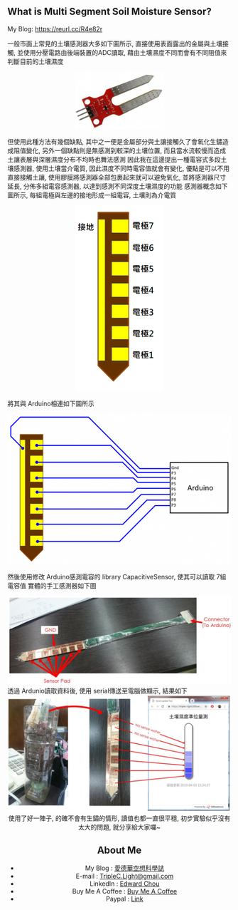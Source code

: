 ## What is Multi Segment Soil Moisture Sensor?
My Blog: https://reurl.cc/R4e82r

一般市面上常見的土壤感測器大多如下圖所示, 直接使用表面露出的金屬與土壤接觸,
並使用分壓電路由後端裝置的ADC讀取, 藉由土壤濕度不同而會有不同阻值來判斷目前的土壤濕度
<center><img src="https://github.com/TripleC-Light/Multi-segment-soil-moisture-sensor/blob/master/image/image-300x194.png?raw=true" width=200></center>

但使用此種方法有幾個缺點, 其中之一便是金屬部分與土讓接觸久了會氧化生鏽造成阻值變化,
另外一個缺點則是無感測到較深的土壤位置, 而且當水流較慢而造成土讓表層與深層濕度分布不均時也舞法感測
因此我在這邊提出一種電容式多段土壤感測器, 使用土壤當介電質, 因此濕度不同時電容值就會有變化,
優點是可以不用直接接觸土讓, 使用膠膜將感測器全部包裹起來就可以避免氧化, 並將感測器尺寸延長,
分佈多組電容感測器, 以達到感測不同深度土壤濕度的功能
感測器概念如下圖所示, 每組電極與左邊的接地形成一組電容, 土壤則為介電質
<center><img src="https://github.com/TripleC-Light/Multi-segment-soil-moisture-sensor/blob/master/image/image-1.png?raw=true" width=200></center>

將其與 Arduino相連如下圖所示
<center><img src="https://github.com/TripleC-Light/Multi-segment-soil-moisture-sensor/blob/master/image/image-2-768x514.png?raw=true" width=700></center>

然後使用修改 Arduino感測電容的 library CapacitiveSensor, 使其可以讀取 7組電容值
實體的手工感測器如下圖
<center><img src="https://github.com/TripleC-Light/Multi-segment-soil-moisture-sensor/blob/master/image/sensor.jpg" width=700></center>
透過 Ardunio讀取資料後, 使用 serial傳送至電腦做顯示, 結果如下
<center><img src="https://github.com/TripleC-Light/Multi-segment-soil-moisture-sensor/blob/master/image/GUI.jpg?raw=true" width=600>
使用了好一陣子, 的確不會有生鏽的情形, 讀值也都一直很平穩, 初步實驗似乎沒有太大的問題, 就分享給大家囉~


## About Me
 - My Blog : [愛德華空想科學誌](https://triplec-light.000webhostapp.com)
 - E-mail : TripleC.Light@gmail.com
 - LinkedIn : [Edward Chou](https://www.linkedin.com/in/edward-chou-42058912a)
 - Buy Me A Coffee : [Buy Me A Coffee](https://www.buymeacoffee.com/YrFKPo2)
 - Paypal : [Link](https://www.paypal.me/TripleCLight?locale.x=zh_TW)

 